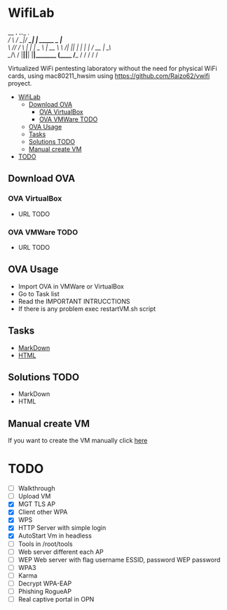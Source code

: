 # WifiLab
 __      __.__  _____.__.____          ___.    
/  \    /  \__|/ ____\__|    |   _____ \_ |__  
\   \/\/   /  \   __\|  |    |   \__  \ | __ \ 
 \        /|  ||  |  |  |    |___ / __ \| \_\ \
  \__/\  / |__||__|  |__|_______ (____  /___  /
       \/                       \/    \/    \/ 
                                  

Virtualized WiFi pentesting laboratory without the need for physical WiFi cards, using mac80211_hwsim using https://github.com/Raizo62/vwifi proyect. 

- [WifiLab](#wifilab)
    - [Download OVA](#download-ova)
        - [OVA VirtualBox](#ova-virtualbox)
        - [OVA VMWare TODO](#ova-vmware-todo)
    - [OVA Usage](#ova-usage)
    - [Tasks](#tasks)
    - [Solutions TODO](#solutions-todo)
    - [Manual create VM](#manual-create-vm)
- [TODO](#todo)

## Download OVA

### OVA VirtualBox

- URL TODO

### OVA VMWare TODO

- URL TODO

## OVA Usage

- Import OVA in VMWare or VirtualBox
- Go to Task list
- Read the IMPORTANT INTRUCCTIONS
- If there is any problem exec restartVM.sh script

## Tasks

- [MarkDown](WifiLab%20Tasks/WifiLab%20Tasks.md)
- [HTML](WifiLab%20Tasks/WifiLab%20Tasks.html)

## Solutions TODO

- MarkDown
- HTML

## Manual create VM

If you want to create the VM manually click [here](install/README.md)

# TODO

- [ ] Walkthrough
- [ ] Upload VM
- [x] MGT TLS AP
- [x] Client other WPA
- [x] WPS
- [x] HTTP Server with simple login
- [x] AutoStart Vm in headless
- [ ] Tools in /root/tools
- [ ] Web server different each AP
- [ ] WEP Web server with flag username ESSID, password WEP password
- [ ] WPA3
- [ ] Karma
- [ ] Decrypt WPA-EAP
- [ ] Phishing RogueAP
- [ ] Real captive portal in OPN